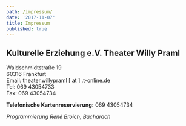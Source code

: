 ```yaml
---
path: /impressum/
date: '2017-11-07'
title: Impressum
published: true
---
```


<div class="imp">
<h2>Kulturelle Erziehung e.V. Theater Willy Praml </h2>


Waldschmidtstraße 19  
60316 Frankfurt  
Email: theater.willypraml [ at ] .t-online.de   
Tel: 069 43054733   
Fax: 069 43054734    

<b>Telefonische Kartenreservierung:</b> 069 43054734<br/>

<p>
 <em>Programmierung René Broich, Bacharach</em>
</p>
</div>
